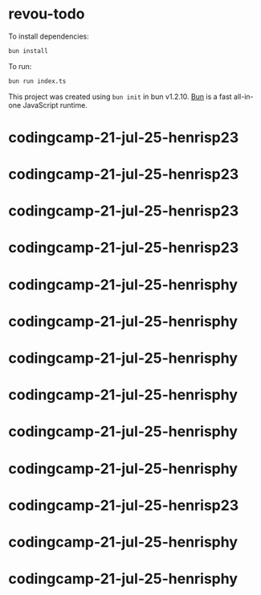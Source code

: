 # revou-todo

To install dependencies:

```bash
bun install
```

To run:

```bash
bun run index.ts
```

This project was created using `bun init` in bun v1.2.10. [Bun](https://bun.sh) is a fast all-in-one JavaScript runtime.
# codingcamp-21-jul-25-henrisp23
# codingcamp-21-jul-25-henrisp23
# codingcamp-21-jul-25-henrisp23
# codingcamp-21-jul-25-henrisp23
# codingcamp-21-jul-25-henrisphy
# codingcamp-21-jul-25-henrisphy
# codingcamp-21-jul-25-henrisphy
# codingcamp-21-jul-25-henrisphy
# codingcamp-21-jul-25-henrisphy
# codingcamp-21-jul-25-henrisphy
# codingcamp-21-jul-25-henrisp23
# codingcamp-21-jul-25-henrisphy
# codingcamp-21-jul-25-henrisphy
